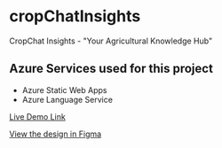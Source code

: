 # cropChatInsights
CropChat Insights - "Your Agricultural Knowledge Hub"

## Azure Services used for this project
- Azure Static Web Apps
- Azure Language Service

[Live Demo Link](https://red-rock-03458df10.3.azurestaticapps.net/)

[View the design in Figma](https://www.figma.com/file/Nm0MQnRgXn4gxM8xXop722/CropChat-Insights?type=design&node-id=0%3A1&mode=design&t=shJ9Gq9H8T2R0Fwg-1)
